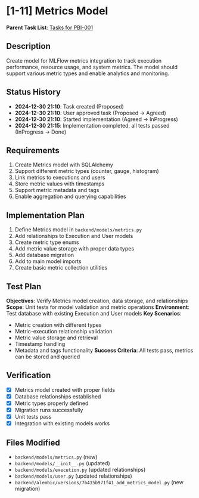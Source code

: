 # [1-11] Metrics Model

**Parent Task List**: [Tasks for PBI-001](mdc:tasks.md)

## Description
Create model for MLFlow metrics integration to track execution performance, resource usage, and system metrics. The model should support various metric types and enable analytics and monitoring.

## Status History
- **2024-12-30 21:10**: Task created (Proposed)
- **2024-12-30 21:10**: User approved task (Proposed → Agreed)
- **2024-12-30 21:10**: Started implementation (Agreed → InProgress)
- **2024-12-30 21:15**: Implementation completed, all tests passed (InProgress → Done)

## Requirements
1. Create Metrics model with SQLAlchemy
2. Support different metric types (counter, gauge, histogram)
3. Link metrics to executions and users
4. Store metric values with timestamps
5. Support metric metadata and tags
6. Enable aggregation and querying capabilities

## Implementation Plan
1. Define Metrics model in `backend/models/metrics.py`
2. Add relationships to Execution and User models
3. Create metric type enums
4. Add metric value storage with proper data types
5. Add database migration
6. Add to main model imports
7. Create basic metric collection utilities

## Test Plan
**Objectives**: Verify Metrics model creation, data storage, and relationships
**Scope**: Unit tests for model validation and metric operations
**Environment**: Test database with existing Execution and User models
**Key Scenarios**:
- Metric creation with different types
- Metric-execution relationship validation
- Metric value storage and retrieval
- Timestamp handling
- Metadata and tags functionality
**Success Criteria**: All tests pass, metrics can be stored and queried

## Verification
- [x] Metrics model created with proper fields
- [x] Database relationships established
- [x] Metric types properly defined
- [x] Migration runs successfully
- [x] Unit tests pass
- [x] Integration with existing models works

## Files Modified
- `backend/models/metrics.py` (new)
- `backend/models/__init__.py` (updated)
- `backend/models/execution.py` (updated relationships)
- `backend/models/user.py` (updated relationships)
- `backend/alembic/versions/7b415b971f41_add_metrics_model.py` (new migration) 